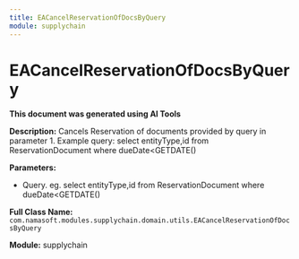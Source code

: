 ```yaml
---
title: EACancelReservationOfDocsByQuery
module: supplychain
---
```



<div class='entity-flows'>

# EACancelReservationOfDocsByQuery

**This document was generated using AI Tools**

**Description:** Cancels Reservation of documents provided by query in parameter 1.
Example query: select entityType,id from ReservationDocument where dueDate<GETDATE()

**Parameters:**
- Query. eg. select entityType,id from ReservationDocument where dueDate<GETDATE()

**Full Class Name:** `com.namasoft.modules.supplychain.domain.utils.EACancelReservationOfDocsByQuery`

**Module:** supplychain


</div>

